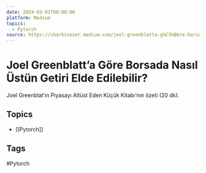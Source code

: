 ```yaml
---
date: 2024-03-01T00:00:00
platform: Medium
topics:
  - Pytorch
source: https://cbarkinozer.medium.com/joel-greenblatta-g%C3%B6re-borsada-nas%C4%B1l-%C3%BCst%C3%BCn-getiri-elde-edilebilir-9b8833cbdb7f
---
```

# Joel Greenblatt’a Göre Borsada Nasıl Üstün Getiri Elde Edilebilir?

Joel Greenblat’ın Piyasayı Altüst Eden Küçük Kitabı’nın özeti (20 dk).

## Topics
- [[Pytorch]]

## Tags
#Pytorch
